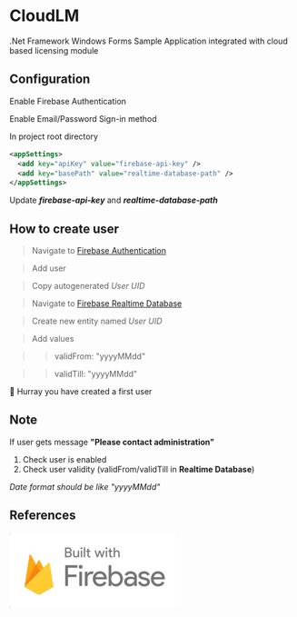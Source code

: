 # CloudLM
.Net Framework Windows Forms Sample Application integrated with cloud based licensing module

## Configuration

Enable Firebase Authentication

Enable Email/Password Sign-in method

In project root directory 

```XML
<appSettings>
  <add key="apiKey" value="firebase-api-key" />
  <add key="basePath" value="realtime-database-path" />
</appSettings>
```
Update _**firebase-api-key**_ and _**realtime-database-path**_

## How to create user
 > Navigate to [Firebase Authentication](https://console.firebase.google.com/u/0/project/<project-id>/authentication/users)

 > Add user

 > Copy autogenerated _User UID_

 > Navigate to [Firebase Realtime Database](https://console.firebase.google.com/u/0/project/<project-id>/database)

 > Create new entity named _User UID_

 > Add values

 > > validFrom: "yyyyMMdd"

 > > validTill: "yyyyMMdd"

🎉 Hurray you have created a first user 

## Note
If user gets message **"Please contact administration"**
1. Check user is enabled
2. Check user validity (validFrom/validTill in **Realtime Database**)

_Date format should be like "yyyyMMdd"_

## References
![Built with Firebase](https://github.com/itsalfredakku/CloudLM/raw/master/CloudLM/logo-built_white.jpg)

